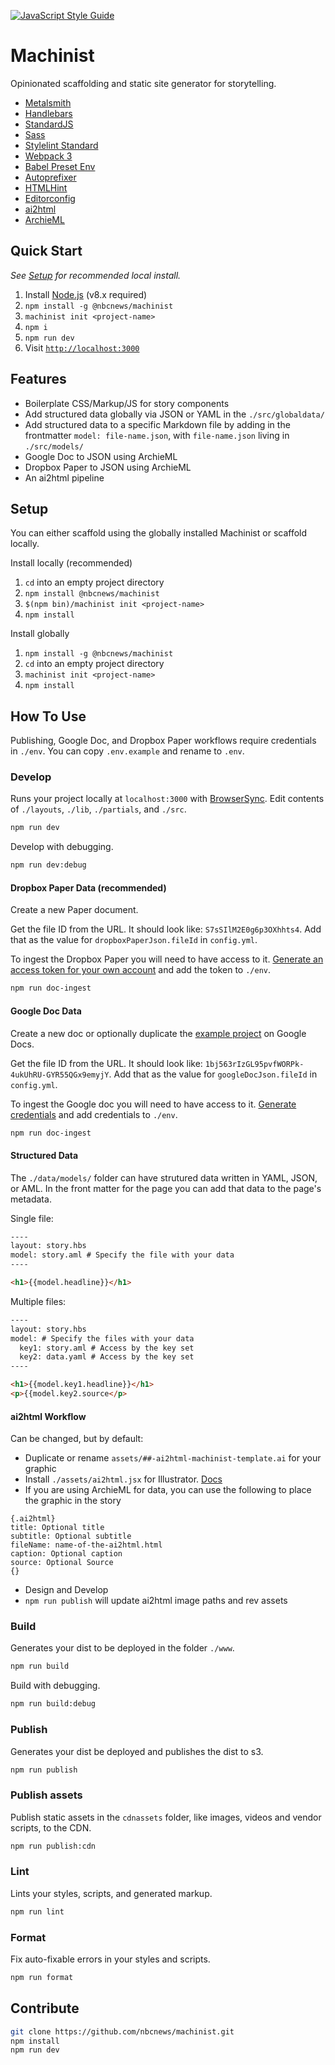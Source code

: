 [![JavaScript Style Guide](https://img.shields.io/badge/code_style-standard-brightgreen.svg)](https://standardjs.com)

# Machinist

Opinionated scaffolding and static site generator for storytelling.

- [Metalsmith](http://www.metalsmith.io/)
- [Handlebars](http://handlebarsjs.com/)
- [StandardJS](https://github.com/feross/standard)
- [Sass](https://github.com/sass/sass)
- [Stylelint Standard](https://github.com/stylelint/stylelint-config-standard)
- [Webpack 3](https://github.com/webpack/webpack)
- [Babel Preset Env](https://github.com/babel/babel/tree/master/packages/babel-preset-env)
- [Autoprefixer](https://github.com/postcss/autoprefixer)
- [HTMLHint](https://github.com/yaniswang/HTMLHint)
- [Editorconfig](http://editorconfig.org/)
- [ai2html](http://ai2html.org/)
- [ArchieML](http://archieml.org/)

## Quick Start

*See [Setup](#setup) for recommended local install.*

1. Install [Node.js](https://nodejs.org/) (v8.x required)
1. `npm install -g @nbcnews/machinist`
1. `machinist init <project-name>`
1. `npm i`
1. `npm run dev`
1. Visit [`http://localhost:3000`](http://localhost:3000)

## Features

- Boilerplate CSS/Markup/JS for story components
- Add structured data globally via JSON or YAML in the `./src/globaldata/`
- Add structured data to a specific Markdown file by adding in the frontmatter `model: file-name.json`, with `file-name.json` living in `./src/models/`
- Google Doc to JSON using ArchieML
- Dropbox Paper to JSON using ArchieML
- An ai2html pipeline

## Setup

You can either scaffold using the globally installed Machinist or scaffold locally.

Install locally (recommended)

1. `cd` into an empty project directory
1. `npm install @nbcnews/machinist`
1. `$(npm bin)/machinist init <project-name>`
1. `npm install`

Install globally 

1. `npm install -g @nbcnews/machinist`
1. `cd` into an empty project directory
1. `machinist init <project-name>`
1. `npm install`

## How To Use

Publishing, Google Doc, and Dropbox Paper workflows require credentials in `./env`. You can copy `.env.example` and rename to `.env`.

### Develop

Runs your project locally at `localhost:3000` with [BrowserSync](https://github.com/Browsersync/browser-sync). Edit contents of `./layouts`, `./lib`, `./partials`, and `./src`.

```sh
npm run dev
```

Develop with debugging.

```sh
npm run dev:debug
```

#### Dropbox Paper Data (recommended)

Create a new Paper document.

Get the file ID from the URL. It should look like: `S7sSIlM2E0g6p3OXhhts4`. Add that as the value for `dropboxPaperJson.fileId` in `config.yml`.

To ingest the Dropbox Paper you will need to have access to it. [Generate an access token for your own account](https://blogs.dropbox.com/developers/2014/05/generate-an-access-token-for-your-own-account/) and add the token to `./env`.

```sh
npm run doc-ingest
```

#### Google Doc Data

Create a new doc or optionally duplicate the [example project](https://docs.google.com/document/d/1bj563rIzGL95pvfWORPk-4ukUhRU-GYR55QGx9emyjY/edit) on Google Docs. 

Get the file ID from the URL. It should look like: `1bj563rIzGL95pvfWORPk-4ukUhRU-GYR55QGx9emyjY`. Add that as the value for `googleDocJson.fileId` in `config.yml`. 

To ingest the Google doc you will need to have access to it. [Generate credentials](https://github.com/bradoyler/googledoc-to-json#getting-credentials) and add credentials to `./env`.

```sh
npm run doc-ingest
```

#### Structured Data

The `./data/models/` folder can have strutured data written in YAML, JSON, or AML. In the front matter for the page you can add that data to the page's metadata.

Single file:

```html
----
layout: story.hbs
model: story.aml # Specify the file with your data
----

<h1>{{model.headline}}</h1>
```

Multiple files:

```html
----
layout: story.hbs
model: # Specify the files with your data
  key1: story.aml # Access by the key set
  key2: data.yaml # Access by the key set
----

<h1>{{model.key1.headline}}</h1>
<p>{{model.key2.source</p>
```

#### ai2html Workflow

Can be changed, but by default:

- Duplicate or rename `assets/##-ai2html-machinist-template.ai` for your graphic
- Install `./assets/ai2html.jsx` for Illustrator. [Docs](http://ai2html.org/#how-to-install-ai2html)
- If you are using ArchieML for data, you can use the following to place the graphic in the story

```
{.ai2html}
title: Optional title
subtitle: Optional subtitle
fileName: name-of-the-ai2html.html
caption: Optional caption
source: Optional Source
{}
```

- Design and Develop
- `npm run publish` will update ai2html image paths and rev assets

### Build

Generates your dist to be deployed in the folder `./www`.

```sh
npm run build
```

Build with debugging.

```sh
npm run build:debug
```

### Publish

Generates your dist be deployed and publishes the dist to s3.

```sh
npm run publish
```

### Publish assets

Publish static assets in the `cdnassets` folder, like images, videos and vendor scripts, to the CDN.

```sh
npm run publish:cdn
```

### Lint

Lints your styles, scripts, and generated markup.

```sh
npm run lint
```

### Format

Fix auto-fixable errors in your styles and scripts.

```sh
npm run format
```

## Contribute

```sh
git clone https://github.com/nbcnews/machinist.git
npm install
npm run dev
```
